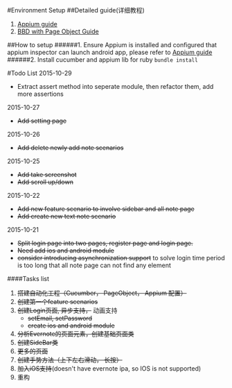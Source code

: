 #Environment Setup
##Detailed guide(详细教程)
 1. [Appium guide](https://github.com/hy1984427/appium/blob/master/SUMMARY.md)
 2. [BBD with Page Object Guide](https://github.com/hy1984427/BDD-with-PageObject/blob/master/SUMMARY.md)
 
##How to setup
######1. Ensure Appium is installed and configured that appium inspector can launch android app, please refer to [Appium guide](https://github.com/hy1984427/appium/blob/master/SUMMARY.md)
######2. Install cucumber and appium lib for ruby
`bundle install`

#Todo List
2015-10-29

 * Extract assert method into seperate module, then refactor them, add more assertions

2015-10-27
 * ~~Add setting page~~
 
2015-10-26
 * ~~Add delete newly add note scenarios~~
 
 
2015-10-25
 * ~~Add take screenshot~~
 * ~~Add scroll up/down~~
 
2015-10-22
 * ~~Add new feature scenario to involve sidebar and all note page~~
 * ~~Add create new text note scenario~~
 
2015-10-21
 * ~~Split login page into two pages, register page and login page.~~
 * ~~Need add ios and android module~~
 * ~~consider introducing asynchronization support~~ to solve login time period is too long that all note page can not find any element
 
 
 
 
 
####Tasks list
1. ~~搭建自动化工程（Cucumber， PageObject， Appium 配置）~~
2. ~~创建第一个feature scenarios~~
3. ~~创建Login页面,  异步支持，~~ 动画支持
     * ~~setEmail, setPassword~~
     * ~~create ios and android module~~
4. ~~分析Evernote的页面元素，创建基础页面类~~
5. ~~创建SideBar类~~
6. ~~更多的页面~~
7. ~~创建手势方法（上下左右滑动， 长按）~~
8. ~~加入iOS支持~~(doesn't have evernote ipa, so IOS is not supported)
9. 重构